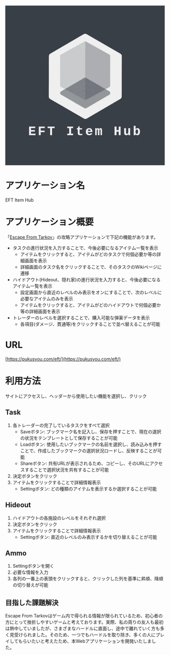 ![logo](https://github.com/pukusyou/eftItemHub_react/blob/master/src/logo.webp)
# アプリケーション名
EFT Item Hub
# アプリケーション概要
「[Escape From Tarkov](https://www.escapefromtarkov.com/)」の攻略アプリケーションで下記の機能があります。
- タスクの進行状況を入力することで、今後必要になるアイテム一覧を表示
  - アイテムをクリックすると、アイテムがどのタスクで何個必要か等の詳細画面を表示
  - 詳細画面のタスク名をクリックすることで、そのタスクのWikiページに遷移
- ハイドアウト(Hideout、隠れ家)の進行状況を入力すると、今後必要になるアイテム一覧を表示
  - 設定画面から直近のレベルのみ表示をオンにすることで、次のレベルに必要なアイテムのみを表示
  - アイテムをクリックすると、アイテムがどのハイドアウトで何個必要か等の詳細画面を表示
- トレーダーのレベルを選択することで、購入可能な弾薬データを表示
  - 各項目(ダメージ、貫通等)をクリックすることで並べ替えることが可能
# URL
[https://pukusyou.com/eft/](https://pukusyou.com/eft/)
# 利用方法
サイトにアクセスし、ヘッダーから使用したい機能を選択し、クリック
## Task
1. 各トレーダーの完了しているタスクをすべて選択
   - Saveボタン: ブックマーク名を記入し、保存を押すことで、現在の選択の状況をテンプレートとして保存することが可能
   - Loadボタン: 使用したいブックマークの名前を選択し、読み込みを押すことで、作成したブックマークの選択状況ロードし、反映することが可能
   - Shareボタン: 共有URLが表示されるため、コピーし、そのURLにアクセスすることで選択状況を共有することが可能
2. 決定ボタンをクリック
3. アイテムをクリックすることで詳細情報表示
   - Settingボタン: どの種類のアイテムを表示するか選択することが可能
## Hideout
1. ハイドアウトの各施設のレベルをそれぞれ選択
2. 決定ボタンをクリック
3. アイテムをクリックすることで詳細情報表示
   - Settingボタン: 直近のレベルのみ表示するかを切り替えることが可能
## Ammo
1. Settingボタンを開く
2. 必要な情報を入力
3. 各列の一番上の表頭をクリックすると、クリックした列を基準に昇順、降順の切り替えが可能
## 目指した課題解決
Escape From Tarkovはゲーム内で得られる情報が限られているため、初心者の方にとって挫折しやすいゲームと考えております。実際、私の周りの友人も最初は熱中していましたが、さまざまなハードルに直面し、途中で離れていく方も多く見受けられました。そのため、一つでもハードルを取り除き、多くの人にプレイしてもらいたいと考えたため、本Webアプリケーションを開発いたしました。
